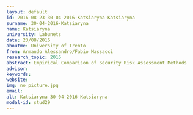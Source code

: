 ```yaml
---
layout: default 
id: 2016-08-23-30-04-2016-Katsiaryna-Katsiaryna
surname: 30-04-2016-Katsiaryna
name: Katsiaryna
university: Labunets
date: 23/08/2016
aboutme: University of Trento
from: Armando Alessandro/Fabio Massacci
research_topic: 2016
abstract: Empirical Comparison of Security Risk Assessment Methods
advisor: 
keywords: 
website: 
img: no_picture.jpg
email: 
alt: Katsiaryna 30-04-2016-Katsiaryna
modal-id: stud29
---
```

